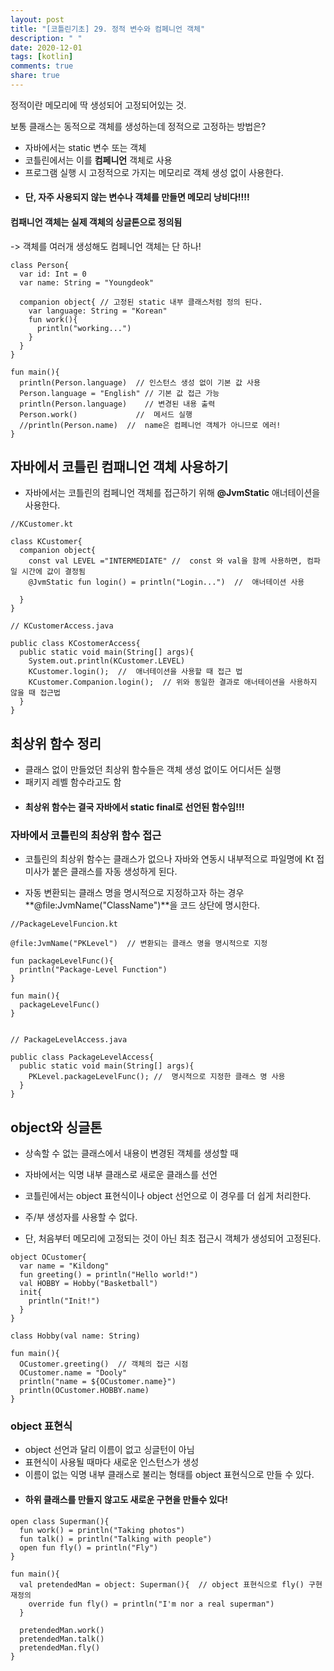 ```yaml
---
layout: post
title: "[코틀린기초] 29. 정적 변수와 컴페니언 객체"
description: " "
date: 2020-12-01
tags: [kotlin]
comments: true
share: true
---  
```



  
  정적이란 메모리에 딱 생성되어 고정되어있는 것.
  
  보통 클래스는 동적으로 객체를 생성하는데 정적으로 고정하는 방법은?
  
  - 자바에서는 static 변수 또는 객체
  - 코틀린에서는 이를 ****컴페니언**** 객체로 사용
  - 프로그램 실행 시 고정적으로 가지는 메모리로 객체 생성 없이 사용한다.
  - #### 단, 자주 사용되지 않는 변수나 객체를 만들면 메모리 낭비다!!!!
  
  #### 컴패니언 객체는 실제 객체의 싱글톤으로 정의됨
  -> 객체를 여러개 생성해도 컴페니언 객체는 단 하나! 
  
  ```
  class Person{
    var id: Int = 0
    var name: String = "Youngdeok"
    
    companion object{ // 고정된 static 내부 클래스처럼 정의 된다.
      var language: String = "Korean"
      fun work(){
        println("working...")
      }
    }
  }
  
  fun main(){
    println(Person.language)  // 인스턴스 생성 없이 기본 값 사용
    Person.language = "English" // 기본 값 접근 가능
    println(Person.language)    // 변경된 내용 출력
    Person.work()             //  메서드 실행
    //println(Person.name)  //  name은 컴페니언 객체가 아니므로 에러!
  }
  ```
  
  
  ## 자바에서 코틀린 컴패니언 객체 사용하기
 
   - 자바에서는 코틀린의 컴페니언 객체를 접근하기 위해 **@JvmStatic** 애너테이션을 사용한다.
  
  ```
  //KCustomer.kt
  
  class KCustomer{
    companion object{
      const val LEVEL ="INTERMEDIATE" //  const 와 val을 함께 사용하면, 컴파일 시간에 값이 결정됨
      @JvmStatic fun login() = println("Login...")  //  애너테이션 사용
 
    }
  }
 
 // KCustomerAccess.java
 
  public class KCostomerAccess{
    public static void main(String[] args){
      System.out.println(KCustomer.LEVEL)
      KCustomer.login();  //  애너테이션을 사용할 때 접근 법
      KCustomer.Companion.login();  // 위와 동일한 결과로 애너테이션을 사용하지 않을 때 접근법
    }
  }
  ```
  
  
  ## 최상위 함수 정리
  
  - 클래스 없이 만들었던 최상위 함수들은 객체 생성 없이도 어디서든 실행
  - 패키지 레벨 함수라고도 함
  - #### 최상위 함수는 결국 자바에서 static final로 선언된 함수임!!!
  
  
  ### 자바에서 코틀린의 최상위 함수 접근
  
  - 코틀린의 최상위 함수는 클래스가 없으나 자바와 연동시
  내부적으로 파일명에 Kt 접미사가 붙은 클래스를 자동 생성하게 된다.
  
  - 자동 변환되는 클래스 명을 명시적으로 지정하고자 하는 경우
  **@file:JvmName("ClassName")**을 코드 상단에 명시한다.
  
  ```
  //PackageLevelFuncion.kt
  
  @file:JvmName("PKLevel")  // 변환되는 클래스 명을 명시적으로 지정
  
  fun packageLevelFunc(){
    println("Package-Level Function")
  }
  
  fun main(){
    packageLevelFunc()
  }
  
  
  // PackageLevelAccess.java
  
  public class PackageLevelAccess{
    public static void main(String[] args){
      PKLevel.packageLevelFunc(); //  명시적으로 지정한 클래스 명 사용
    }
  }
  
  ```
  
  
  ## object와 싱글톤
  
  - 상속할 수 없는 클래스에서 내용이 변경된 객체를 생성할 때
  
  - 자바에서는 익명 내부 클래스로 새로운 클래스를 선언
  - 코틀린에서는 object 표현식이나 object 선언으로 이 경우를 더 쉽게 처리한다.
  - 주/부 생성자를 사용할 수 없다.
  - 단, 처음부터 메모리에 고정되는 것이 아닌 최초 접근시 객체가 생성되어 고정된다.
  
  
  ```
  object OCustomer{
    var name = "Kildong"
    fun greeting() = println("Hello world!")
    val HOBBY = Hobby("Basketball")
    init{
      println("Init!")
    }
  }
  
  class Hobby(val name: String)
  
  fun main(){
    OCustomer.greeting()  // 객체의 접근 시점
    OCustomer.name = "Dooly"
    println("name = ${OCustomer.name}")
    println(OCustomer.HOBBY.name)
  }
  ```
  
  ### object 표현식
  
  - object 선언과 달리 이름이 없고 싱글턴이 아님
  - 표현식이 사용될 때마다 새로운 인스턴스가 생성
  - 이름이 없는 익명 내부 클래스로 불리는 형태를 object 표현식으로 만들 수 있다.
  - #### 하위 클래스를 만들지 않고도 새로운 구현을 만들수 있다!
  
  
  ```
  open class Superman(){
    fun work() = println("Taking photos")
    fun talk() = println("Talking with people")
    open fun fly() = println("Fly")
  }
  
  fun main(){
    val pretendedMan = object: Superman(){  // object 표현식으로 fly() 구현 재정의
      override fun fly() = println("I'm nor a real superman")
    }
    
    pretendedMan.work()
    pretendedMan.talk()
    pretendedMan.fly()
  }
  ```

